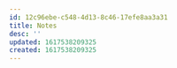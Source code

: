 ```yaml
---
id: 12c96ebe-c548-4d13-8c46-17efe8aa3a31
title: Notes
desc: ''
updated: 1617538209325
created: 1617538209325
---
```


